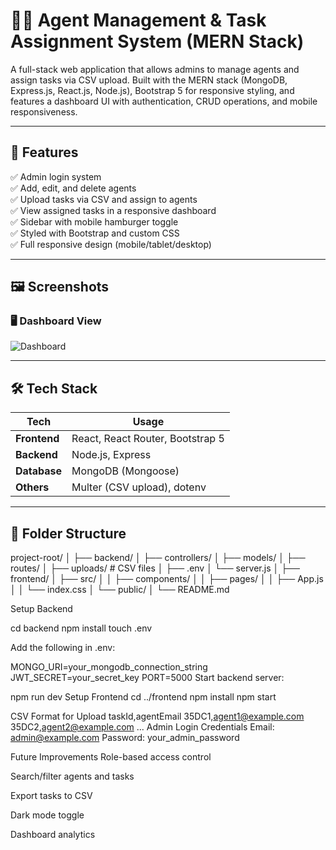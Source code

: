 # 🧑‍💻 Agent Management & Task Assignment System (MERN Stack)

A full-stack web application that allows admins to manage agents and assign tasks via CSV upload. Built with the MERN stack (MongoDB, Express.js, React.js, Node.js), Bootstrap 5 for responsive styling, and features a dashboard UI with authentication, CRUD operations, and mobile responsiveness.

---

## 🔧 Features

✅ Admin login system  
✅ Add, edit, and delete agents  
✅ Upload tasks via CSV and assign to agents  
✅ View assigned tasks in a responsive dashboard  
✅ Sidebar with mobile hamburger toggle  
✅ Styled with Bootstrap and custom CSS  
✅ Full responsive design (mobile/tablet/desktop)

---

## 🖼️ Screenshots

### 🖥️ Dashboard View
![Dashboard](./screenshots/dashboard.png)

---

## 🛠️ Tech Stack

| Tech        | Usage                          |
|-------------|---------------------------------|
| **Frontend**| React, React Router, Bootstrap 5 |
| **Backend** | Node.js, Express                |
| **Database**| MongoDB (Mongoose)              |
| **Others**  | Multer (CSV upload), dotenv     |

---

## 📁 Folder Structure

project-root/
│
├── backend/
│ ├── controllers/
│ ├── models/
│ ├── routes/
│ ├── uploads/ # CSV files
│ ├── .env
│ └── server.js
│
├── frontend/
│ ├── src/
│ │ ├── components/
│ │ ├── pages/
│ │ ├── App.js
│ │ └── index.css
│ └── public/
│
└── README.md

Setup Backend

cd backend
npm install
touch .env

Add the following in .env:

MONGO_URI=your_mongodb_connection_string
JWT_SECRET=your_secret_key
PORT=5000
Start backend server:

npm run dev
Setup Frontend
cd ../frontend
npm install
npm start

CSV Format for Upload
taskId,agentEmail
35DC1,agent1@example.com
35DC2,agent2@example.com
...
Admin Login Credentials
Email: admin@example.com
Password: your_admin_password

Future Improvements
Role-based access control

Search/filter agents and tasks

Export tasks to CSV

Dark mode toggle

Dashboard analytics

